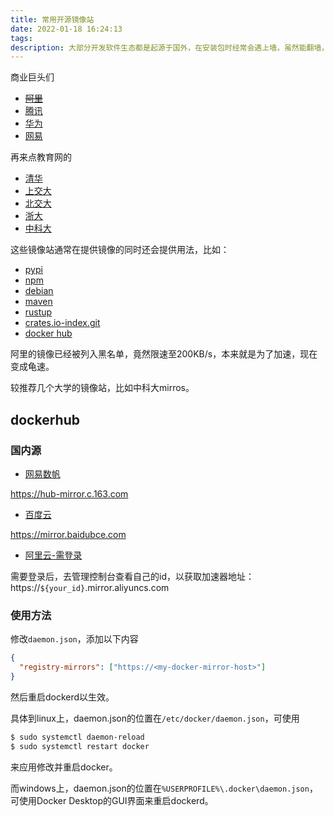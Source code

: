 ```yaml
---
title: 常用开源镜像站
date: 2022-01-18 16:24:13
tags: 
description: 大部分开发软件生态都是起源于国外，在安装包时经常会遇上墙，虽然能翻墙，但还是直连国内比较爽对么
---
```

商业巨头们
- ~~[阿里](https://developer.aliyun.com/mirror/)~~
- [腾讯](https://mirrors.cloud.tencent.com/)
- [华为](https://mirrors.huaweicloud.com/)
- [网易](https://mirrors.163.com/)

再来点教育网的
- [清华](https://mirrors.tuna.tsinghua.edu.cn/)
- [上交大](https://mirrors.sjtug.sjtu.edu.cn/)
- [北交大](https://mirror.bjtu.edu.cn/)
- [浙大](http://mirrors.zju.edu.cn/)
- [中科大](https://mirrors.ustc.edu.cn/)

这些镜像站通常在提供镜像的同时还会提供用法，比如：
- [pypi](https://mirrors.cloud.tencent.com/help/pypi.html)
- [npm](http://www.npmmirror.com/)
- [debian](https://mirrors.ustc.edu.cn/help/debian.html)
- [maven](https://mirrors.163.com/.help/maven.html)
- [rustup](https://mirrors.tuna.tsinghua.edu.cn/help/rustup/)
- [crates.io-index.git](https://mirrors.tuna.tsinghua.edu.cn/help/crates.io-index.git/)
- [docker hub](https://help.aliyun.com/document_detail/60750.html)

阿里的镜像已经被列入黑名单，竟然限速至200KB/s，本来就是为了加速，现在变成龟速。

较推荐几个大学的镜像站，比如中科大mirros。

## dockerhub

### 国内源

- [网易数帆](https://sf.163.com/help/documents/56918246390157312)

https://hub-mirror.c.163.com

- [百度云](https://cloud.baidu.com/doc/CCE/s/Yjxppt74z#%E4%BD%BF%E7%94%A8dockerhub%E5%8A%A0%E9%80%9F%E5%99%A8)

https://mirror.baidubce.com

- [阿里云-需登录](https://www.aliyun.com/product/acr)

需要登录后，去管理控制台查看自己的id，以获取加速器地址：https://`${your_id}`.mirror.aliyuncs.com

### 使用方法

修改`daemon.json`，添加以下内容
```json
{
  "registry-mirrors": ["https://<my-docker-mirror-host>"]
}
```

然后重启dockerd以生效。

具体到linux上，daemon.json的位置在`/etc/docker/daemon.json`，可使用
```bash
$ sudo systemctl daemon-reload
$ sudo systemctl restart docker
```
来应用修改并重启docker。

而windows上，daemon.json的位置在`%USERPROFILE%\.docker\daemon.json`，可使用Docker Desktop的GUI界面来重启dockerd。
